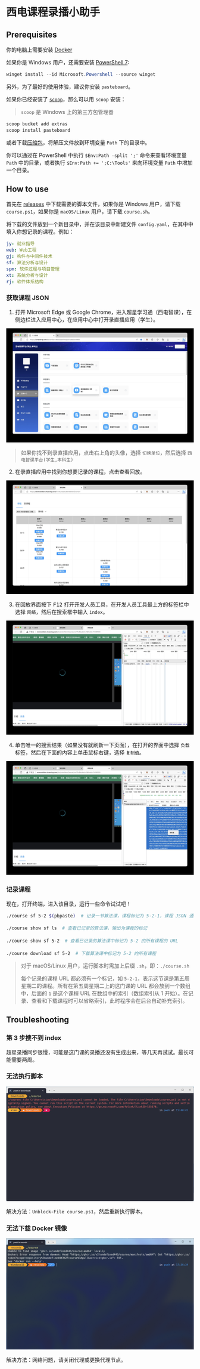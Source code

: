 # 西电课程录播小助手

## Prerequisites

你的电脑上需要安装 [Docker](https://www.docker.com/products/docker-desktop/)

如果你是 Windows 用户，还需要安装 [PowerShell 7](https://learn.microsoft.com/en-us/powershell/scripting/install/installing-powershell-on-windows#install-powershell-using-winget-recommended):

```powershell
winget install --id Microsoft.Powershell --source winget
```

另外，为了最好的使用体验，建议你安装 `pasteboard`。

如果你已经安装了 [`scoop`](https://scoop.sh/)，那么可以用 `scoop` 安装：

> `scoop` 是 Windows 上的第三方包管理器

```powershell
scoop bucket add extras
scoop install pasteboard
```

或者下载[压缩包](https://github.com/uzxmx/pasteboard/releases/)，将解压文件放到环境变量 `Path` 下的目录中。

你可以通过在 PowerShell 中执行 `$Env:Path -split ';'` 命令来查看环境变量 `Path` 中的目录，或者执行 `$Env:Path += ';C:\Tools'` 来向环境变量 `Path` 中增加一个目录。

## How to use

首先在 [releases](https://github.com/Undefined443/Course/releases) 中下载需要的脚本文件，如果你是 Windows 用户，请下载 `course.ps1`，如果你是 `macOS/Linux` 用户，请下载 `course.sh`。

将下载的文件放到一个新目录中，并在该目录中新建文件 `config.yaml`，在其中中填入你想记录的课程。例如：

```yml
jy: 就业指导
web: Web工程
gj: 构件与中间件技术
sf: 算法分析与设计
spm: 软件过程与项目管理
xt: 系统分析与设计
rj: 软件体系结构
```

### 获取课程 JSON

1. 打开 Microsoft Edge 或 Google Chrome，进入超星学习通（西电智课），在侧边栏进入应用中心，在应用中心中打开录直播应用（学生）。

![step-1](assets/step-1.jpg)

> 如果你找不到录直播应用，点击右上角的头像，选择 `切换单位`，然后选择 `西电智课平台(学生,本科生)`

2. 在录直播应用中找到你想要记录的课程，点击查看回放。

![step-2](assets/step-2.jpg)

3. 在回放界面按下 <kbd>F12</kbd> 打开开发人员工具，在开发人员工具最上方的标签栏中选择 `网络`，然后在搜索框中输入 `index`。

![step-3](assets/step-3.jpg)

4. 单击唯一的搜索结果（如果没有就刷新一下页面），在打开的界面中选择 `负载` 标签，然后在下面的内容上单击鼠标右键，选择 `复制值`。

![step-4](assets/step-4.jpg)

### 记录课程

现在，打开终端，进入该目录，运行一些命令试试吧！

```sh
./course sf 5-2 $(pbpaste)  # 记录一节算法课，课程标记为 5-2-1，课程 JSON 通过命令替换从剪贴板读出

./course show sf ls  # 查看已记录的算法课，输出为课程的标记

./course show sf 5-2  # 查看已记录的算法课中标记为 5-2 的所有课程的 URL

./course download sf 5-2  # 下载算法课中标记为 5-2 的所有课程
```

> 对于 macOS/Linux 用户，运行脚本时需加上后缀 `.sh`，即：`./course.sh`
>
> 每个记录的课程 URL 都必须有一个标记，如 `5-2-1`，表示这节课是第五周星期二的课程。所有在第五周星期二上的这门课的 URL 都会放到一个数组中，后面的 `1` 是这个课程 URL 在数组中的索引（数组索引从 1 开始）。在记录、查看和下载课程时可以省略索引，此时程序会在后台自动补充索引。

## Troubleshooting

### 第 3 步搜不到 index

超星录播同步很慢，可能是这门课的录播还没有生成出来，等几天再试试。最长可能需要两周。

### 无法执行脚本

![troubleshooting-1](assets/troubleshooting-1.png)

解决方法：`Unblock-File course.ps1`，然后重新执行脚本。

### 无法下载 Docker 镜像

![troubleshooting-2](assets/troubleshooting-2.png)

解决方法：网络问题，请关闭代理或更换代理节点。

